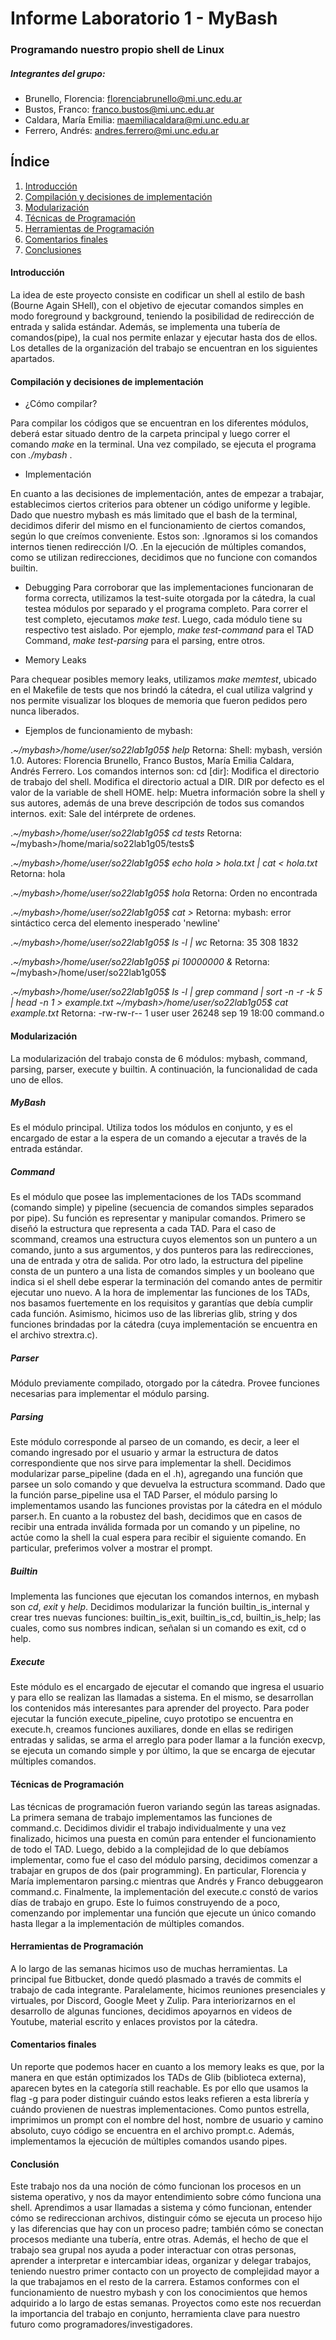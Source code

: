 # Informe Laboratorio 1 - MyBash
### Programando nuestro propio shell de Linux

##### Integrantes del grupo: 

- Brunello, Florencia: florenciabrunello@mi.unc.edu.ar
- Bustos, Franco: franco.bustos@mi.unc.edu.ar
- Caldara, María Emilia: maemiliacaldara@mi.unc.edu.ar
- Ferrero, Andrés: andres.ferrero@mi.unc.edu.ar

## Índice 
1. [Introducción](#introducción)
2. [Compilación y decisiones de implementación](#compilación-y-decisiones-de-implementación)
3. [Modularización](#modularización)
4. [Técnicas de Programación](#técnicas-de-programación)
5. [Herramientas de Programación](#herramientas-de-programación)
6. [Comentarios finales](#comentarios-finales)
7. [Conclusiones](#conclusiones)

#### Introducción 
La idea de este proyecto consiste en codificar un shell al estilo de bash (Bourne Again SHell), con el objetivo de ejecutar comandos simples en modo foreground y background, teniendo la posibilidad de redirección de entrada y salida estándar. Además, se implementa una tubería de comandos(pipe), la cual nos permite enlazar y ejecutar hasta dos de ellos. 
Los detalles de la organización del trabajo se encuentran en los siguientes apartados. 

#### Compilación y decisiones de implementación

* ¿Cómo compilar?

Para compilar los códigos que se encuentran en los diferentes módulos, deberá estar situado dentro de la carpeta principal y luego correr el comando _make_ en la terminal. Una vez compilado, se ejecuta el programa con _./mybash_ .

* Implementación

En cuanto a las decisiones de implementación, antes de empezar a trabajar, establecimos ciertos criterios para obtener un código uniforme y legible. 
Dado que nuestro mybash es más limitado que el bash de la terminal, decidimos diferir del mismo en el funcionamiento de ciertos comandos, según lo que creímos conveniente. Estos son: 
.Ignoramos si los comandos internos tienen redirección I/O. 
.En la ejecución de múltiples comandos, como se utilizan redirecciones, decidimos que no funcione con comandos builtin. 


* Debugging
Para corroborar que las implementaciones funcionaran de forma correcta, utilizamos la test-suite otorgada por la cátedra, la cual testea módulos por separado y el programa completo. Para correr el test completo, ejecutamos _make test_. Luego, cada módulo tiene su respectivo test aislado. Por ejemplo, _make test-command_ para el TAD Command, _make test-parsing_ para el parsing, entre otros. 

* Memory Leaks

Para chequear posibles memory leaks, utilizamos _make memtest_, ubicado en el Makefile de tests que nos brindó la cátedra, el cual utiliza valgrind y nos permite visualizar los bloques de memoria que fueron pedidos pero nunca liberados.

* Ejemplos de funcionamiento de mybash:

._~/mybash>/home/user/so22lab1g05$ help_ Retorna:
    Shell: mybash, versión 1.0.
    Autores: Florencia Brunello, Franco Bustos, María Emilia Caldara, Andrés Ferrero.
    Los comandos internos son:
        cd [dir]:
            Modifica el directorio de trabajo del shell.
            Modifica el directorio actual a DIR. 
            DIR por defecto es el valor de la variable de shell HOME.
        help:
            Muetra información sobre la shell y sus autores,
            además de una breve descripción de todos sus comandos internos.
        exit:
            Sale del intérprete de ordenes.

._~/mybash>/home/user/so22lab1g05$ cd tests_ Retorna: ~/mybash>/home/maria/so22lab1g05/tests$ 

._~/mybash>/home/user/so22lab1g05$  echo hola > hola.txt | cat < hola.txt_ Retorna: hola 

._~/mybash>/home/user/so22lab1g05$ hola_ Retorna: Orden no encontrada

._~/mybash>/home/user/so22lab1g05$ cat >_ Retorna: mybash: error sintáctico cerca del elemento inesperado 'newline'

._~/mybash>/home/user/so22lab1g05$ ls -l | wc_ Retorna:  35     308    1832
 
._~/mybash>/home/user/so22lab1g05$ pi 10000000 &_ Retorna: ~/mybash>/home/user/so22lab1g05$ 

._~/mybash>/home/user/so22lab1g05$ ls -l | grep command | sort -n -r -k 5 | head -n 1 > example.txt_ 
 _~/mybash>/home/user/so22lab1g05$ cat example.txt_ Retorna: -rw-rw-r-- 1 user user 26248 sep 19 18:00 command.o



#### Modularización
La modularización del trabajo consta de 6 módulos: mybash, command, parsing, parser, execute  y builtin. A continuación, la funcionalidad de cada uno de ellos. 

##### MyBash
Es el módulo principal. Utiliza todos los módulos en conjunto, y es el encargado de estar a la espera de un comando a ejecutar a través de la entrada estándar. 

##### Command 
Es el módulo que posee las implementaciones de los TADs scommand (comando simple) y pipeline (secuencia de comandos simples separados por pipe). Su función es representar y manipular comandos. Primero se diseñó la estructura que representa a cada TAD. Para el caso de scommand, creamos una estructura cuyos elementos son un puntero a un comando, junto a sus argumentos, y dos punteros para las redirecciones, una de entrada y otra de salida. Por otro lado, la estructura del pipeline consta de un puntero a una lista de comandos simples y un booleano que indica si el shell debe esperar la terminación del comando antes de permitir ejecutar uno nuevo.
A la hora de implementar las funciones de los TADs, nos basamos fuertemente en los requisitos y garantías que debía cumplir cada función. Asimismo, hicimos uso de las librerias glib, string y dos funciones brindadas por la cátedra (cuya implementación se encuentra en el archivo strextra.c). 

##### Parser 
Módulo previamente compilado, otorgado por la cátedra. Provee funciones necesarias para implementar el módulo parsing.

##### Parsing 
Este módulo corresponde al parseo de un comando, es decir, a leer el comando ingresado por el usuario y armar la estructura de datos correspondiente que nos sirve para implementar la shell. 
Decidimos modularizar parse_pipeline (dada en el .h), agregando una función que parsee un solo comando y que devuelva la estructura scommand. Dado que la función parse_pipeline usa el TAD Parser, el módulo parsing lo implementamos usando las funciones provistas por la cátedra en el módulo parser.h.
En cuanto a la robustez del bash, decidimos que en casos de recibir una entrada inválida formada por un comando y un pipeline, no actúe como la shell la cual espera para recibir el siguiente comando. En particular, preferimos volver a mostrar el prompt. 

##### Builtin 
Implementa las funciones que ejecutan los comandos internos, en mybash son _cd_, _exit_ y _help_. Decidimos modularizar la función builtin_is_internal y crear tres nuevas funciones: builtin_is_exit, builtin_is_cd, builtin_is_help; las cuales, como sus nombres indican, señalan si un comando es exit, cd o help. 

##### Execute 
Este módulo es el encargado de ejecutar el comando que ingresa el usuario y para ello se realizan las llamadas a sistema. En el mismo, se desarrollan los contenidos más interesantes para aprender del proyecto. Para poder ejecutar la función execute_pipeline, cuyo prototipo se encuentra en execute.h, creamos funciones auxiliares, donde en ellas se redirigen entradas y salidas, se arma el arreglo para poder llamar a la función execvp, se ejecuta un comando simple y por último, la que se encarga de ejecutar múltiples comandos.

#### Técnicas de Programación
Las técnicas de programación fueron variando según las tareas asignadas. 
La primera semana de trabajo implementamos las funciones de command.c. Decidimos dividir el trabajo individualmente y una vez finalizado, hicimos una puesta en común para entender el funcionamiento de todo el TAD. 
Luego, debido a la complejidad de lo que debíamos implementar, como fue el caso del módulo parsing, decidimos comenzar a trabajar en grupos de dos (pair programming). En particular, Florencia y María implementaron parsing.c mientras que Andrés y Franco debuggearon command.c. 
Finalmente, la implementación del execute.c constó de varios días de trabajo en grupo. Este lo fuimos construyendo de a poco, comenzando por implementar una función que ejecute un único comando hasta llegar a la implementación de múltiples comandos. 

#### Herramientas de Programación
A lo largo de las semanas hicimos uso de muchas herramientas. La principal fue Bitbucket, donde quedó plasmado a través de commits el trabajo de cada integrante. Paralelamente, hicimos reuniones presenciales y virtuales, por Discord, Google Meet y Zulip. Para interiorizarnos en el desarrollo de algunas funciones, decidimos apoyarnos en videos de Youtube, material escrito y enlaces provistos por la cátedra.  

#### Comentarios finales
Un reporte que podemos hacer en cuanto a los memory leaks es que, por la manera en que están optimizados los TADs de Glib (biblioteca externa), aparecen bytes en la categoría still reachable. Es por ello que usamos la flag -g para poder distinguir cuándo estos leaks refieren a esta librería y cuándo provienen de nuestras implementaciones. 
Como puntos estrella, imprimimos un prompt con el nombre del host, nombre de usuario y camino absoluto, cuyo código se encuentra en el archivo prompt.c. Además, implementamos la ejecución de múltiples comandos usando pipes. 

#### Conclusión
Este trabajo nos da una noción de cómo funcionan los procesos en un sistema operativo, y nos da mayor entendimiento sobre cómo funciona una shell.
Aprendimos a usar llamadas a sistema y cómo funcionan, entender cómo se redireccionan archivos, distinguir cómo se ejecuta un proceso hijo y las diferencias que hay con un proceso padre; también cómo se conectan procesos mediante una tubería, entre otras. 
Además, el hecho de que el trabajo sea grupal nos ayuda a poder interactuar con otras personas, aprender a interpretar e intercambiar ideas, organizar y delegar trabajos, teniendo nuestro primer contacto con un proyecto de complejidad mayor a la que trabajamos en el resto de la carrera. Estamos conformes con el funcionamiento de nuestro mybash y con los conocimientos que hemos adquirido a lo largo de estas semanas. Proyectos como este nos recuerdan la importancia del trabajo en conjunto, herramienta clave para nuestro futuro como programadores/investigadores.
